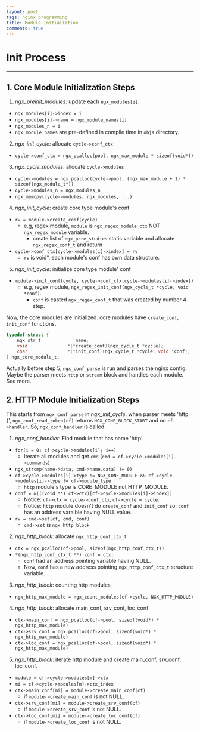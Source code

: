 ```yaml
---
layout: post
tags: nginx programming
title: Module Initializtion
comments: true
---
```


# Init Process

---

## 1. Core Module Initialization Steps

1. _ngx_preinit_modules_: update each `ngx_modules[i]`.
  - `ngx_modules[i]->index = i`
  - `ngx_modules[i]->name = ngx_module_names[i]`
  - `ngx_modules_n = i`
  - `ngx_module_names` are pre-defined in compile time in `objs` directory.
2. _ngx_init_cycle_: allocate `cycle->conf_ctx`
  - `cycle->conf_ctx = ngx_pcalloc(pool, ngx_max_module * sizeof(void*))`
3. _ngx_cycle_modules_: allocate `cycle->modules`
  - `cycle->modules = ngx_pcalloc(cycle->pool, (ngx_max_module + 1) * sizeof(ngx_module_t*))`
  - `cycle->modules_n = ngx_modules_n`
  - `ngx_memcpy(cycle->modules, ngx_modules, ...)`
4. _ngx_init_cycle_: create core type module's conf 
  - `rv = module->create_conf(cycle)`
    - e.g, regex module, `module` is `ngx_regex_module_ctx` NOT `ngx_regex_module` variable.
      - create list of `ngx_pcre_studies` static variable
        and allocate `ngx_regex_conf_t` and return
  - `cycle->conf_ctx[cycle->modules[i]->index] = rv`
    - `rv` is void*. each module's conf has own data structure.
5. _ngx_init_cycle_: initialize core type module' conf
  - `module->init_conf(cycle, cycle->conf_ctx[cycle->modules[i]->index])`
    - e.g, regex module, `ngx_regex_init_conf(ngx_cycle_t *cycle, void *conf)`.
      - `conf` is casted `ngx_regex_conf_t` that was created by number 4 step.

Now, the core modules are initialized. core modules have `create_conf`, `init_conf` functions.

```c
typedef struct {
    ngx_str_t             name;
    void               *(*create_conf)(ngx_cycle_t *cycle);
    char               *(*init_conf)(ngx_cycle_t *cycle, void *conf);
} ngx_core_module_t;
```


Actually before step 5, `ngx_conf_parse` is run and parses the nginx config. Maybe the parser meets
`http` or `stream` block and handles each module. See more.


## 2. HTTP Module Initialization Steps

This starts from `ngx_conf_parse` in _ngx_init_cycle_. when parser meets 'http {', `ngx_conf_read_token(cf)`
returns `NGX_CONF_BLOCK_START` and no `cf->handler`. So, `ngx_conf_handler` is called.

1. _ngx_conf_handler_: Find module that has name 'http'.
  - `for(i = 0; cf->cycle->modules[i]; i++)`
    - Iterate all modules and get `cmd` (`cmd = cf->cycle->modules[i]->commands`)
  - `ngx_strcmp(name->data, cmd->name.data) != 0)`
  - `cf->cycle->modules[i]->type != NGX_CONF_MODULE && cf->cycle->modules[i]->type != cf->module_type`
    - `http` module's type is CORE_MODULE not HTTP_MODULE.
  - `conf = &(((void **) cf->ctx)[cf->cycle->modules[i]->index])`
    - Notice: `cf->ctx = cycle->conf_ctx`, `cf->cycle = cycle`.
    - Notice: `http` module doesn't do `create_conf` and `init_conf` so, `conf` has an address varaible
              having NULL value.
  - `rv = cmd->set(cf, cmd, conf)`
    - `cmd->set` is `ngx_http_block`
2. _ngx_http_block_: allocate `ngx_http_conf_ctx_t`
  - `ctx = ngx_pcalloc(cf->pool, sizeof(ngx_http_conf_ctx_t))`
  - `*(ngx_http_conf_ctx_t **) conf = ctx;`
    - `conf` had an address pointing variable having NULL.
    - Now, `conf` has a new address pointing `ngx_http_conf_ctx_t` structure variable.
3. _ngx_http_block_: counting http modules
  - `ngx_http_max_module = ngx_count_modules(cf->cycle, NGX_HTTP_MODULE)`
4. _ngx_http_block_: allocate main_conf, srv_conf, loc_conf
  - `ctx->main_conf = ngx_pcalloc(cf->pool, sizeof(void*) * ngx_http_max_module)`
  - `ctx->srv_conf = ngx_pcalloc(cf->pool, sizeof(void*) * ngx_http_max_module)`
  - `ctx->loc_conf = ngx_pcalloc(cf->pool, sizeof(void*) * ngx_http_max_module)`
5. _ngx_http_block_: iterate http module and create main_conf, srv_conf, loc_conf.
  - `module = cf->cycle->modules[m]->ctx`
  - `mi = cf->cycle->modules[m]->ctx_index`
  - `ctx->main_conf[mi] = module->create_main_conf(cf)`
    - if `module->create_main_conf` is not NULL.
  - `ctx->srv_conf[mi] = module->create_srv_conf(cf)`
    - if `module->create_srv_conf` is not NULL.
  - `ctx->loc_conf[mi] = module->create_loc_conf(cf)`
    - if `module->create_loc_conf` is not NULL.
